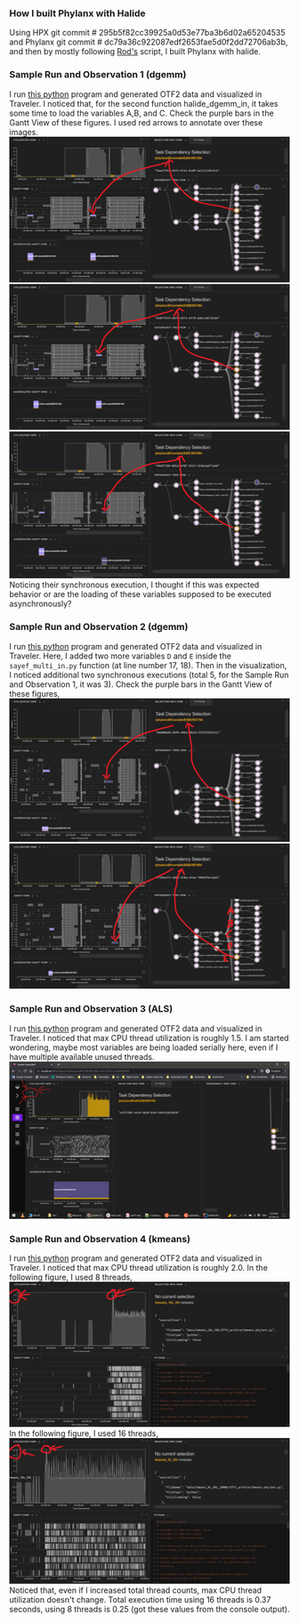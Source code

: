 ### How I built Phylanx with Halide

Using HPX git commit # 295b5f82cc39925a0d53e77ba3b6d02a65204535 and Phylanx git commit # dc79a36c922087edf2653fae5d0f2dd72706ab3b, and then by mostly 
following [Rod's](https://github.com/rtohid/scripts/blob/master/build/rostam/build_phylanx_halide.sh) script, I built Phylanx with halide. 

### Sample Run and Observation 1 (dgemm)
I run [this python](FinalRunWithHalide/sayef_halide_in.py) program and generated OTF2 data and visualized in Traveler. I noticed that, for the second function 
halide_dgemm_in, it takes some time to load the variables A,B, and C. Check the purple bars in the Gantt View of these figures. I used red arrows to 
annotate over these images. 
![a](FinalRunWithHalide/a.JPG)
![b](FinalRunWithHalide/b.JPG)
![c](FinalRunWithHalide/c.JPG)
Noticing their synchronous execution, I thought if this was expected behavior or are the loading of these variables supposed to be executed asynchronously?

### Sample Run and Observation 2 (dgemm)
I run [this python](Analysis3/sayef_multi_in.py) program and generated OTF2 data and visualized in Traveler. Here, I added two more variables `D` and `E` 
inside the `sayef_multi_in.py` function (at line number 17, 18). Then in the visualization, I noticed additional two synchronous executions (total 5, 
for the Sample Run and Observation 1, it was 3).
Check the purple bars in the Gantt View of these figures,
![d](Analysis3/d.JPG)
![e](Analysis3/e.JPG)

### Sample Run and Observation 3 (ALS)
I run [this python](ALS/phylanx_als_csv.py) program and generated OTF2 data and visualized in Traveler. I noticed that max CPU thread utilization is roughly 
1.5. I am started wondering, maybe most variables are being loaded serially here, even if I have multiple available unused threads.
![d](ALS/01.png)

### Sample Run and Observation 4 (kmeans)
I run [this python](kmeans/kmeans.phylanx.py) program and generated OTF2 data and visualized in Traveler. I noticed that max CPU thread utilization is roughly 
2.0. In the following figure, I used 8 threads,
![d](kmeans/b.JPG)
In the following figure, I used 16 threads,
![a](kmeans/a.JPG)
Noticed that, even if I increased total thread counts, max CPU thread utilization doesn't change. Total execution time using 16 threads is 0.37 seconds, 
using 8 threads is 0.25 (got these values from the console output).